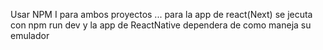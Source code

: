 Usar NPM I para ambos proyectos ... para la app de react(Next) se jecuta con npm run dev y la app de ReactNative dependera de como maneja su emulador
